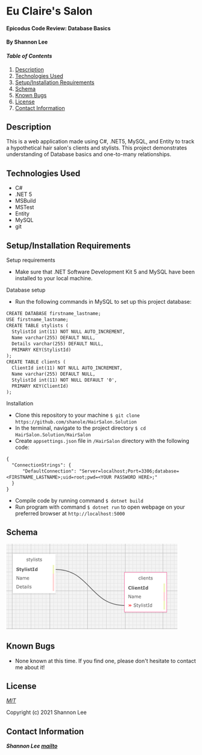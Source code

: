 # Eu Claire's Salon

#### Epicodus Code Review: Database Basics

#### By Shannon Lee

#### _Table of Contents_

1. [Description](#description)
2. [Technologies Used](#technologies)
3. [Setup/Installation Requirements](#setup)
4. [Schema](#schema)
5. [Known Bugs](#bugs)
6. [License](#license)
7. [Contact Information](#contact)


## Description <a id="description"></a>

This is a web application made using C#, .NET5, MySQL, and Entity to track a hypothetical hair salon's clients and stylists. This project demonstrates understanding of Database basics and one-to-many relationships.

## Technologies Used <a id="technologies"></a>

* C#
* .NET 5
* MSBuild
* MSTest
* Entity
* MySQL
* git


## Setup/Installation Requirements <a id="setup"></a>

Setup requirements
* Make sure that .NET Software Development Kit 5 and MySQL have been installed to your local machine.

Database setup
* Run the following commands in MySQL to set up this project database:
```
CREATE DATABASE firstname_lastname;
USE firstname_lastname;
CREATE TABLE stylists (
  StylistId int(11) NOT NULL AUTO_INCREMENT,
  Name varchar(255) DEFAULT NULL,
  Details varchar(255) DEFAULT NULL,
  PRIMARY KEY(StylistId)
);
CREATE TABLE clients (
  ClientId int(11) NOT NULL AUTO_INCREMENT,
  Name varchar(255) DEFAULT NULL,
  StylistId int(11) NOT NULL DEFAULT '0',
  PRIMARY KEY(ClientId)
);
```

Installation
* Clone this repository to your machine `$ git clone https://github.com/shanole/HairSalon.Solution`
* In the terminal, navigate to the project directory `$ cd HairSalon.Solution/HairSalon`
* Create `appsettings.json` file in `/HairSalon` directory with the following code:
```
{
  "ConnectionStrings": {
      "DefaultConnection": "Server=localhost;Port=3306;database=<FIRSTNAME_LASTNAME>;uid=root;pwd=<YOUR PASSWORD HERE>;"
  }
}
```
* Compile code by running command `$ dotnet build`
* Run program with command `$ dotnet run` to open webpage on your preferred browser at `http://localhost:5000`

## Schema <a id="schema"></a>

![schema design](https://github.com/shanole/HairSalon.Solution/blob/main/hairsalonschema.png?raw=true)

## Known Bugs <a id="bugs"></a>
* None known at this time. If you find one, please don't hesitate to contact me about it!

## License <a id="license"></a>
*[MIT](https://choosealicense.com/licenses/mit/)*

Copyright (c) 2021 Shannon Lee

## Contact Information <a id="contact"></a>
**_Shannon Lee [mailto](mailto:shannonleehj@gmail.com)_**